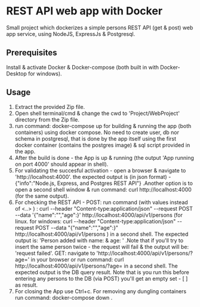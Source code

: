# REST API web app with Docker

Small project which dockerizes a simple persons REST API (get & post) web app service, using NodeJS, ExpressJs & Postgresql.

## Prerequisites

Install & activate Docker & Docker-compose (both built in with Docker-Desktop for windows).

## Usage

1. Extract the provided Zip file.
2. Open shell terminal/cmd & change the cwd to 'Project/WebProject' directory from the Zip file.
3. run command:    docker-compose up    for building & running the app (both containers) using docker compose. No need to create user, db nor schema in postgresql, that is done by the app itself using the first docker container (contains the postgres image) & sql script provided in the app.
4. After the build is done - the App is up & running (the output 'App running on port 4000' should appear in shell).
5. For validating the succesful activation - open a browser & navigate to 'http://localhost:4000'. the expected output is (in json format) - {"info":"Node.js, Express, and Postgres REST API"} .Another option is to open a second shell window & run command:        curl http://localhost:4000       (for the same output).
7. For checking the REST API - 
POST: run command (with values instead of <..> ) :     curl --header "Content-type:application/json" --request POST --data '{"name":"<name>","age":<value>}' http://localhost:4000/api/v1/persons       (for linux. for windows:        curl --header "Content-type:application/json" --request POST --data "{\"name\":\"<name>\",\"age\":<value>}" http://localhost:4000/api/v1/persons           ) in a second shell. The expected output is: 'Person added with name: <name> & age: <value>' .Note that if you'll try to insert the same person twice - the request will fail & the output will be: 'request failed'.
GET: navigate to 'http://localhost:4000/api/v1/persons/?age=<value>' in your browser or run command:      curl http://localhost:4000/api/v1/persons/?age=<value>       in a second shell. The expected output is the DB query result. Note that is you run this before entering any persons to the DB (via POST) you'll get an empty set - [ ] as result.
8. For closing the App use Ctrl+c. For removing any dungling containers run command:    docker-compose down   .
